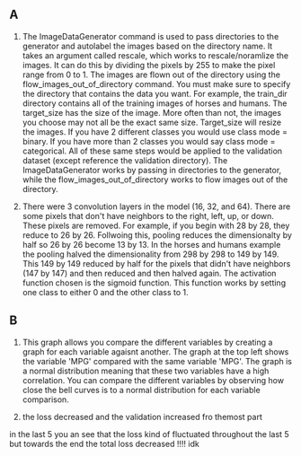## A

1) The ImageDataGenerator command is used to pass directories to the generator and autolabel the images based on the directory name. It takes an argument called rescale, which works to rescale/noramlize the images. It can do this by dividing the pixels by 255 to make the pixel range from 0 to 1. The images are flown out of the directory using the flow_images_out_of_directory command. You must make sure to specify the directory that contains the data you want. For example, the train_dir directory contains all of the training images of horses and humans. The target_size has the size of the image. More often than not, the images you choose may not all be the exact same size. Target_size will resize the images. If you have 2 different classes you would use class mode = binary. If you have more than 2 classes you would say class mode = categorical. All of these same steps would be applied to the validation dataset (except reference the validation directory). The ImageDataGenerator works by passing in directories to the generator, while the flow_images_out_of_directory works to flow images out of the directory.


2) There were 3 convolution layers in the model (16, 32, and 64). There are some pixels that don't have neighbors to the right, left, up, or down. These pixels are removed. For example, if you begin with 28 by 28, they reduce to 26 by 26. Follwoing this, pooling reduces the dimensionalty by half so 26 by 26 become 13 by 13. In the horses and humans example the pooling halved the dimensionality from 298 by 298 to 149 by 149. This 149 by 149 reduced by half for the pixels that didn't have neighbors (147 by 147) and then reduced and then halved again. The activation function chosen is the sigmoid function. This function works by setting one class to either 0 and the other class to 1. 

## B

1) This graph allows you compare the different variables by creating a graph for each variable agaisnt another. The graph at the top left shows the variable 'MPG' compared with the same variable 'MPG'. The graph is a normal distribution meaning that these two variables have a high correlation. You can compare the different variables by observing how close the bell curves is to a normal distribution for each variable comparison.

2) the loss decreased and the validation increased fro themost part 

in the last 5 you an see that the loss kind of fluctuated throughout the last 5 but towards the end the total loss decreased !!!! idk 

